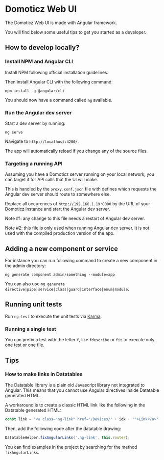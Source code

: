# Domoticz Web UI

The Domoticz Web UI is made with Angular framework.

You will find below some useful tips to get you started as a developer.

## How to develop locally?

### Install NPM and Angular CLI

Install NPM following official installation guidelines.

Then install Angular CLI with the following command:
```
npm install -g @angular/cli
```
You should now have a command called `ng` available.

### Run the Angular dev server

Start a dev server by running:
```
ng serve
```

Navigate to `http://localhost:4200/`.

The app will automatically reload if you change any of the source files.

### Targeting a running API

Assuming you have a Domoticz server running on your local network, you can
target it for API calls that the UI will make.

This is handled by the `proxy.conf.json` file with defines which requests the
Angular dev server should route to somewhere else.

Replace all occurences of `http://192.168.1.19:8080` by the URL of your Domoticz
instance and start the Angular dev server.

Note #1: any change to this file needs a restart of Angular dev server.

Note #2: this file is only used when running Angular dev server. It is not used with the
compiled production version of the app.

## Adding a new component or service

For instance you can run following command to create a new component in the admin directory:
```
ng generate component admin/something --module=app
```

You can also use `ng generate directive|pipe|service|class|guard|interface|enum|module`.

## Running unit tests

Run `ng test` to execute the unit tests via [Karma](https://karma-runner.github.io).

### Running a single test

You can prefix a test with the letter `f`, like `fdescribe` or `fit` to execute only one test or one file.

## Tips

### How to make links in Datatables

The Datatable library is a plain old Javascript library not integrated to Angular. This means that you
cannot use Angular directives inside Datatable generated HTML.

A workaround is to create a classic HTML link like the following in the Datatable generated HTML:
```typescript
const link = '<a class="ng-link" href="/Devices/' + idx + '">Link</a>'
```

Then, add the following code after the datatable drawing:
```typescript
DatatableHelper.fixAngularLinks('.ng-link', this.router);
```

You can find examples in the project by searching for the method `fixAngularLinks`.
